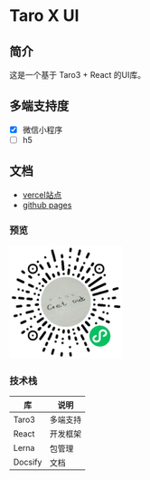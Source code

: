 # Taro X UI

## 简介

这是一个基于 Taro3 + React 的UI库。

## 多端支持度

* [x] 微信小程序
* [ ] h5

## 文档

* [vercel站点](taro-xui.lexmin0412.vercel.app)
* [github pages](https://lexmin0412.github.io/taro-xui)

### 预览

<img src="qrcode.png" alt="Taro X UI" width="200" height="200"  />

### 技术栈

| 库      | 说明     |
|---------|----------|
| Taro3   | 多端支持 |
| React   | 开发框架 |
| Lerna   | 包管理   |
| Docsify | 文档     |
